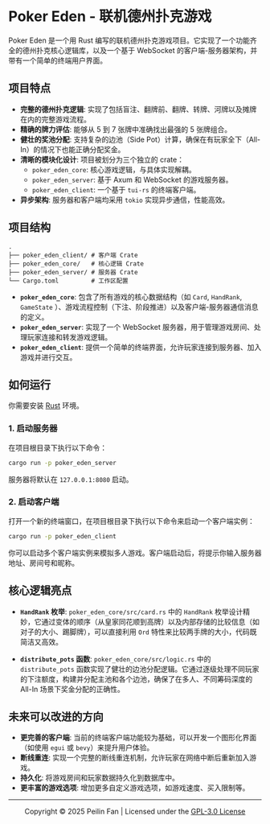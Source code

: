 # Poker Eden - 联机德州扑克游戏

Poker Eden 是一个用 Rust 编写的联机德州扑克游戏项目。它实现了一个功能齐全的德州扑克核心逻辑库，以及一个基于 WebSocket
的客户端-服务器架构，并带有一个简单的终端用户界面。

## 项目特点

- **完整的德州扑克逻辑**: 实现了包括盲注、翻牌前、翻牌、转牌、河牌以及摊牌在内的完整游戏流程。
- **精确的牌力评估**: 能够从 5 到 7 张牌中准确找出最强的 5 张牌组合。
- **健壮的奖池分配**: 支持复杂的边池（Side Pot）计算，确保在有玩家全下（All-In）的情况下也能正确分配奖金。
- **清晰的模块化设计**: 项目被划分为三个独立的 crate：
    - `poker_eden_core`: 核心游戏逻辑，与具体实现解耦。
    - `poker_eden_server`: 基于 Axum 和 WebSocket 的游戏服务器。
    - `poker_eden_client`: 一个基于 `tui-rs` 的终端客户端。
- **异步架构**: 服务器和客户端均采用 `tokio` 实现异步通信，性能高效。

## 项目结构

```
.
├── poker_eden_client/ # 客户端 Crate
├── poker_eden_core/   # 核心逻辑 Crate
├── poker_eden_server/ # 服务器 Crate
└── Cargo.toml         # 工作区配置
```

- **`poker_eden_core`**: 包含了所有游戏的核心数据结构（如 `Card`, `HandRank`, `GameState`
  ）、游戏流程控制（下注、阶段推进）以及客户端-服务器通信消息的定义。
- **`poker_eden_server`**: 实现了一个 WebSocket 服务器，用于管理游戏房间、处理玩家连接和转发游戏逻辑。
- **`poker_eden_client`**: 提供一个简单的终端界面，允许玩家连接到服务器、加入游戏并进行交互。

## 如何运行

你需要安装 [Rust](https://www.rust-lang.org/tools/install) 环境。

### 1. 启动服务器

在项目根目录下执行以下命令：

```bash
cargo run -p poker_eden_server
```

服务器将默认在 `127.0.0.1:8080` 启动。

### 2. 启动客户端

打开一个新的终端窗口，在项目根目录下执行以下命令来启动一个客户端实例：

```bash
cargo run -p poker_eden_client
```

你可以启动多个客户端实例来模拟多人游戏。客户端启动后，将提示你输入服务器地址、房间号和昵称。

## 核心逻辑亮点

- **`HandRank` 枚举**: `poker_eden_core/src/card.rs` 中的 `HandRank`
  枚举设计精妙，它通过变体的顺序（从皇家同花顺到高牌）以及内部存储的比较信息（如对子的大小、踢脚牌），可以直接利用 `Ord`
  特性来比较两手牌的大小，代码既简洁又高效。

- **`distribute_pots` 函数**: `poker_eden_core/src/logic.rs` 中的 `distribute_pots`
  函数实现了健壮的边池分配逻辑。它通过逐级处理不同玩家的下注额度，构建并分配主池和各个边池，确保了在多人、不同筹码深度的
  All-In 场景下奖金分配的正确性。

## 未来可以改进的方向

- **更完善的客户端**: 当前的终端客户端功能较为基础，可以开发一个图形化界面（如使用 `egui` 或 `bevy`）来提升用户体验。
- **断线重连**: 实现一个完整的断线重连机制，允许玩家在网络中断后重新加入游戏。
- **持久化**: 将游戏房间和玩家数据持久化到数据库中。
- **更丰富的游戏选项**: 增加更多自定义游戏选项，如游戏速度、买入限制等。

---
<p align="center">
  Copyright © 2025 Peilin Fan | Licensed under the <a href="LICENSE">GPL-3.0 License</a>
</p>
